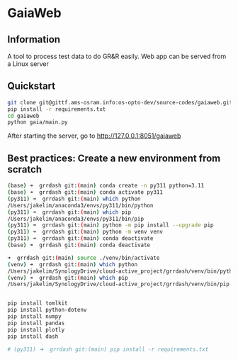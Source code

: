# GaiaWeb


## Information

A tool to process test data to do GR&R easily.
Web app can be served from a Linux server

## Quickstart

``` bash
git clone git@gittf.ams-osram.info:os-opto-dev/source-codes/gaiaweb.git
pip install -r requirements.txt
cd gaiaweb
python gaia/main.py
```

After starting the server, go to http://127.0.0.1:8051/gaiaweb



## Best practices: Create a new environment from scratch
``` bash
(base) ➜  grrdash git:(main) conda create -n py311 python=3.11
(base) ➜  grrdash git:(main) conda activate py311
(py311) ➜  grrdash git:(main) which python
/Users/jakelim/anaconda3/envs/py311/bin/python
(py311) ➜  grrdash git:(main) which pip
/Users/jakelim/anaconda3/envs/py311/bin/pip
(py311) ➜  grrdash git:(main) python -m pip install --upgrade pip
(py311) ➜  grrdash git:(main) python -m venv venv
(py311) ➜  grrdash git:(main) conda deactivate
(base) ➜  grrdash git:(main) conda deactivate

➜  grrdash git:(main) source ./venv/bin/activate
(venv) ➜  grrdash git:(main) which python
/Users/jakelim/SynologyDrive/cloud-active_project/grrdash/venv/bin/python
(venv) ➜  grrdash git:(main) which pip
/Users/jakelim/SynologyDrive/cloud-active_project/grrdash/venv/bin/pip


pip install tomlkit
pip install python-dotenv
pip install numpy
pip install pandas
pip install plotly
pip install dash

# (py311) ➜  grrdash git:(main) pip install -r requirements.txt
```

